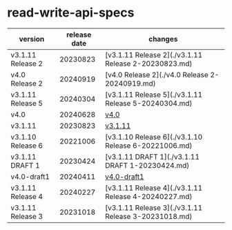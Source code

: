 # read-write-api-specs	


|version|release date|changes|
|---|---|---|
|v3.1.11 Release 2|20230823|[v3.1.11 Release 2](./v3.1.11 Release 2-20230823.md)|
|v4.0 Release 2|20240919|[v4.0 Release 2](./v4.0 Release 2-20240919.md)|
|v3.1.11 Release 5|20240304|[v3.1.11 Release 5](./v3.1.11 Release 5-20240304.md)|
|v4.0|20240628|[v4.0](./v4.0-20240628.md)|
|v3.1.11|20230823|[v3.1.11](./v3.1.11-20230823.md)|
|v3.1.10 Release 6|20221006|[v3.1.10 Release 6](./v3.1.10 Release 6-20221006.md)|
|v3.1.11 DRAFT 1|20230424|[v3.1.11 DRAFT 1](./v3.1.11 DRAFT 1-20230424.md)|
|v4.0-draft1|20240411|[v4.0-draft1](./v4.0-draft1-20240411.md)|
|v3.1.11 Release 4|20240227|[v3.1.11 Release 4](./v3.1.11 Release 4-20240227.md)|
|v3.1.11 Release 3|20231018|[v3.1.11 Release 3](./v3.1.11 Release 3-20231018.md)|

